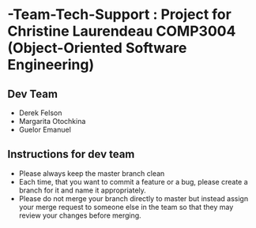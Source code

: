# -Team-Tech-Support : Project for Christine Laurendeau COMP3004 (Object-Oriented Software Engineering)
## Dev Team
- Derek Felson
- Margarita Otochkina
- Guelor Emanuel

## Instructions for dev team
- Please always keep the master branch clean
- Each time, that you want to commit a feature or a bug, please create a branch for it and name it appropriately.
- Please do not merge your branch directly to master but instead assign your merge request to someone else in the team so that they may review your changes before merging.
